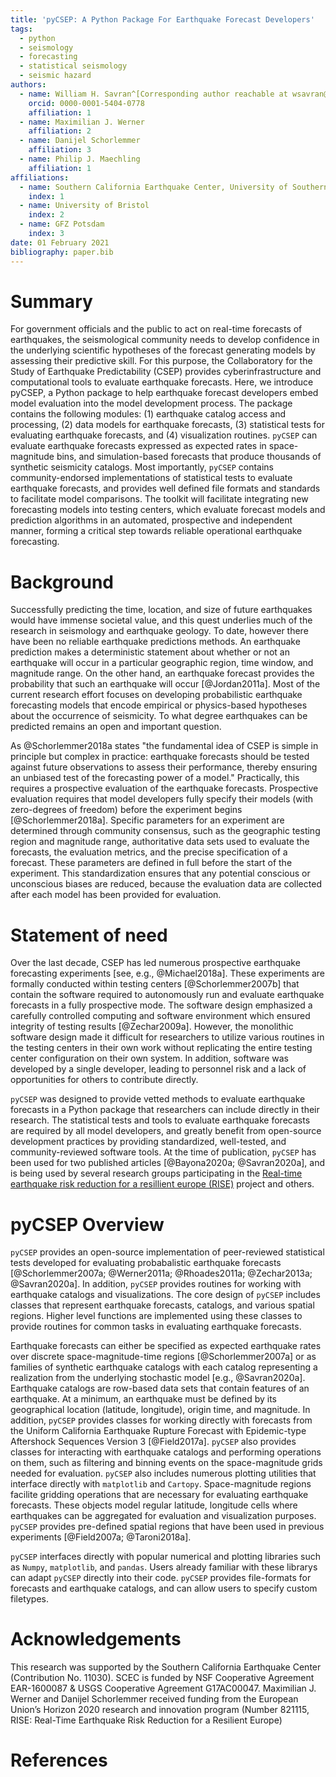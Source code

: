 ```yaml
---
title: 'pyCSEP: A Python Package For Earthquake Forecast Developers' 
tags:
  - python
  - seismology
  - forecasting
  - statistical seismology
  - seismic hazard 
authors:
  - name: William H. Savran^[Corresponding author reachable at wsavran@usc.edu]
    orcid: 0000-0001-5404-0778
    affiliation: 1
  - name: Maximilian J. Werner
    affiliation: 2
  - name: Danijel Schorlemmer
    affiliation: 3
  - name: Philip J. Maechling
    affiliation: 1
affiliations:
  - name: Southern California Earthquake Center, University of Southern California
    index: 1
  - name: University of Bristol
    index: 2
  - name: GFZ Potsdam
    index: 3
date: 01 February 2021 
bibliography: paper.bib 
---
```


# Summary

For government officials and the public to act on real-time forecasts of earthquakes, the seismological community needs to
develop confidence in the underlying scientific hypotheses of the forecast generating models by assessing their
predictive skill. For this purpose, the Collaboratory for the Study of Earthquake Predictability (CSEP) provides
cyberinfrastructure and computational tools to evaluate earthquake forecasts. Here, we introduce pyCSEP, a Python package to
help earthquake forecast developers embed model evaluation into the model development process. The package contains the
following modules: (1) earthquake catalog access and processing, (2) data models for earthquake forecasts, (3) statistical
tests for evaluating earthquake forecasts, and (4) visualization routines. `pyCSEP` can evaluate earthquake forecasts expressed as
expected rates in space-magnitude bins, and simulation-based forecasts that produce thousands of synthetic seismicity catalogs.
Most importantly, `pyCSEP` contains community-endorsed implementations of statistical tests to evaluate earthquake forecasts,
and provides well defined file formats and standards to facilitate model comparisons. The toolkit will facilitate integrating
new forecasting models into testing centers, which evaluate forecast models and prediction algorithms in an automated,
prospective and independent manner, forming a critical step towards reliable operational earthquake forecasting. 

# Background

Successfully predicting the time, location, and size of future earthquakes would have immense societal value, and this quest
underlies much of the research in seismology and earthquake geology. To date, however there have been no reliable earthquake
predictions methods. An earthquake prediction makes a deterministic statement about whether or not an earthquake will occur in
a particular geographic region, time window, and magnitude range. On the other hand, an earthquake forecast provides the
probability that such an earthquake will occur [@Jordan2011a]. Most of the current research effort focuses on developing
probabilistic earthquake forecasting models that encode empirical or physics-based hypotheses about the occurrence of
seismicity.  To what degree earthquakes can be predicted remains an open and important question. 

As @Schorlemmer2018a states "the fundamental idea of CSEP is simple in principle but complex in practice: earthquake forecasts
should be tested against future observations to assess their performance, thereby ensuring an unbiased test of the forecasting
power of a model." Practically, this requires a prospective evaluation of the earthquake forecasts. Prospective evaluation
requires that model developers fully specify their models (with zero-degrees of freedom) before the experiment begins
[@Schorlemmer2018a]. Specific parameters for an experiment are determined through community consensus, such as the geographic
testing region and magnitude range, authoritative data sets used to evaluate the forecasts, the evaluation metrics, and the precise
specification of a forecast. These parameters are defined in full before the start of the experiment. This standardization
ensures that any potential conscious or unconscious biases are reduced, because the evaluation data are collected after each
model has been provided for evaluation.

# Statement of need

Over the last decade, CSEP has led numerous prospective earthquake forecasting experiments [see, e.g., @Michael2018a]. These
experiments are formally conducted within testing centers [@Schorlemmer2007b] that contain the software required to
autonomously run and evaluate earthquake forecasts in a fully prospective mode. The software design emphasized a carefully
controlled computing and software environment which ensured integrity of testing results [@Zechar2009a]. However, the
monolithic software design made it difficult for researchers to utilize various routines in the testing centers in their own
work without replicating the entire testing center configuration on their own system. In addition, software was developed by a
single developer, leading to personnel risk and a lack of opportunities for others to contribute directly.   

`pyCSEP` was designed to provide vetted methods to evaluate earthquake forecasts in a Python package that researchers can
include directly in their research. The statistical tests and tools to evaluate earthquake forecasts are required by all
model developers, and greatly benefit from open-source development practices by providing standardized, well-tested, and
community-reviewed software tools. At the time of publication, `pyCSEP` has been used for two published articles [@Bayona2020a;
@Savran2020a], and is being used by several research groups participating in the [Real-time earthquake risk reduction for a
resillient europe (RISE)](http://www.rise-eu.org/home) project and others.

# pyCSEP Overview

`pyCSEP` provides an open-source implementation of peer-reviewed statistical tests developed for evaluating probabalistic
earthquake forecasts [@Schorlemmer2007a; @Werner2011a; @Rhoades2011a; @Zechar2013a; @Savran2020a]. In addition, `pyCSEP`
provides routines for working with earthquake catalogs and visualizations. The core design of `pyCSEP` includes classes that
represent earthquake forecasts, catalogs, and various spatial regions. Higher level functions are implemented using these
classes to provide routines for common tasks in evaluating earthquake forecasts. 

Earthquake forecasts can either be specified as expected earthquake rates over discrete space-magnitude-time regions
[@Schorlemmer2007a] or as families of synthetic earthquake catalogs with each catalog representing a realization from the
underlying stochastic model [e.g., @Savran2020a].  Earthquake catalogs are row-based data sets that contain features of an
earthquake. At a minimum, an earthquake must be defined by its geographical location (latitude, longitude), origin time, and
magnitude. In addition, `pyCSEP` provides classes for working directly with forecasts from the Uniform California Earthquake
Rupture Forecast with Epidemic-type Aftershock Sequences Version 3 [@Field2017a].  `pyCSEP` also provides classes for
interacting with earthquake catalogs and performing operations on them, such as filtering and binning events on the
space-magnitude grids needed for evaluation. `pyCSEP` also includes numerous plotting utilities that interface directly with
`matplotlib` and `Cartopy`.  Space-magnitude regions facilite gridding operations that are necessary for evaluating earthquake
forecasts.  These objects model regular latitude, longitude cells where earthquakes can be aggregated for evaluation and
visualization purposes. `pyCSEP` provides pre-defined spatial regions that have been used in previous experiments
[@Field2007a; @Taroni2018a]. 

`pyCSEP` interfaces directly with popular numerical and plotting libraries such as `Numpy`, `matplotlib`, and `pandas`.
Users already familiar with these librarys can adapt `pyCSEP` directly into their code. `pyCSEP` provides file-formats
for forecasts and earthquake catalogs, and can allow users to specify custom filetypes.

# Acknowledgements

This research was supported by the Southern California Earthquake Center (Contribution No. 11030). SCEC is funded by NSF
Cooperative Agreement EAR-1600087 & USGS Cooperative Agreement G17AC00047. Maximilian J. Werner and Danijel Schorlemmer received funding from the European Union’s Horizon 2020 research and innovation program (Number 821115, RISE: Real-Time Earthquake Risk Reduction for a Resilient Europe) 

# References

